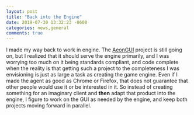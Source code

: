 ```yaml
---
layout: post
title: "Back into the Engine"
date: 2019-07-30 13:32:23 -0600
categories: news,general
comments: true
---
```


I made my way back to work in engine. The [AeonGUI](https://github.com/AeonGames/AeonGUI) project is still going on, but I realized that it should serve the engine primarily, and I was worrying too much on it being standards compliant, and code complete when the reality is that getting such a project to the completeness I was envisioning is just as large a task as creating the game engine. Even if I made the agent as good as Chrome or Firefox, that does not guarantee that other people would use it or be interested in it. So instead of creating something for an imaginary client and **then** adapt that product into the engine, I figure to work on the GUI as needed by the engine, and keep both projects moving forward in parallel.